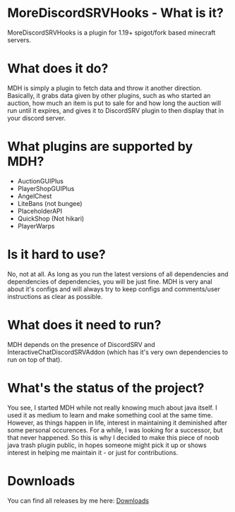 # MoreDiscordSRVHooks - What is it?
MoreDiscordSRVHooks is a plugin for 1.19+ spigot/fork based minecraft servers.

# What does it do?
MDH is simply a plugin to fetch data and throw it another direction. Basically, it grabs data given by other
plugins, such as who started an auction, how much an item is put to sale for and how long the auction will run until it expires, 
and gives it to DiscordSRV plugin to then display that in your discord server. 

# What plugins are supported by MDH?
  - AuctionGUIPlus
  - PlayerShopGUIPlus
  - AngelChest
  - LiteBans (not bungee)
  - PlaceholderAPI
  - QuickShop (Not hikari)
  - PlayerWarps

# Is it hard to use?
No, not at all. As long as you run the latest versions of all dependencies and dependencies of dependencies, you will be just fine.
MDH is very anal about it's configs and will always try to keep configs and comments/user instructions as clear as possible.

# What does it need to run?
MDH depends on the presence of DiscordSRV and InteractiveChatDiscordSRVAddon (which has it's very own dependencies to run on top of that). 

# What's the status of the project?
You see, I started MDH while not really knowing much about java itself. I used it as medium to learn and make something cool at the same
time. However, as things happen in life, interest in maintaining it deminished after some personal occurences.
For a while, I was looking for a successor, but that never happened. So this is why I decided to make this piece of noob java trash plugin public,
in hopes someone might pick it up or shows interest in helping me maintain it - or just for contributions. 

# Downloads
You can find all releases by me here: [Downloads](https://github.com/ZeromaniacMc/MoreDiscordSRVHooks/releases)
